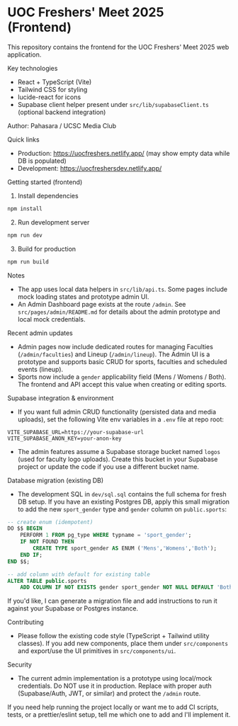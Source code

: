 # UOC Freshers' Meet 2025 (Frontend)

This repository contains the frontend for the UOC Freshers' Meet 2025 web application.

Key technologies
- React + TypeScript (Vite)
- Tailwind CSS for styling
- lucide-react for icons
- Supabase client helper present under `src/lib/supabaseClient.ts` (optional backend integration)

Author: Pahasara / UCSC Media Club

Quick links
- Production: https://uocfreshers.netlify.app/ (may show empty data while DB is populated)
- Development: https://uocfreshersdev.netlify.app/

Getting started (frontend)
1. Install dependencies

```powershell
npm install
```

2. Run development server

```powershell
npm run dev
```

3. Build for production

```powershell
npm run build
```

Notes
- The app uses local data helpers in `src/lib/api.ts`. Some pages include mock loading states and prototype admin UI.
- An Admin Dashboard page exists at the route `/admin`. See `src/pages/admin/README.md` for details about the admin prototype and local mock credentials.

Recent admin updates
- Admin pages now include dedicated routes for managing Faculties (`/admin/faculties`) and Lineup (`/admin/lineup`). The Admin UI is a prototype and supports basic CRUD for sports, faculties and scheduled events (lineup).
- Sports now include a `gender` applicability field (Mens / Womens / Both). The frontend and API accept this value when creating or editing sports.

Supabase integration & environment
- If you want full admin CRUD functionality (persisted data and media uploads), set the following Vite env variables in a `.env` file at repo root:

```env
VITE_SUPABASE_URL=https://your-supabase-url
VITE_SUPABASE_ANON_KEY=your-anon-key
```

- The admin features assume a Supabase storage bucket named `logos` (used for faculty logo uploads). Create this bucket in your Supabase project or update the code if you use a different bucket name.

Database migration (existing DB)
- The development SQL in `dev/sql.sql` contains the full schema for fresh DB setup. If you have an existing Postgres DB, apply this small migration to add the new `sport_gender` type and `gender` column on `public.sports`:

```sql
-- create enum (idempotent)
DO $$ BEGIN
	PERFORM 1 FROM pg_type WHERE typname = 'sport_gender';
	IF NOT FOUND THEN
		CREATE TYPE sport_gender AS ENUM ('Mens','Womens','Both');
	END IF;
END $$;

-- add column with default for existing table
ALTER TABLE public.sports
	ADD COLUMN IF NOT EXISTS gender sport_gender NOT NULL DEFAULT 'Both';
```

If you'd like, I can generate a migration file and add instructions to run it against your Supabase or Postgres instance.

Contributing
- Please follow the existing code style (TypeScript + Tailwind utility classes). If you add new components, place them under `src/components` and export/use the UI primitives in `src/components/ui`.

Security
- The current admin implementation is a prototype using local/mock credentials. Do NOT use it in production. Replace with proper auth (Supabase/Auth, JWT, or similar) and protect the `/admin` route.

If you need help running the project locally or want me to add CI scripts, tests, or a prettier/eslint setup, tell me which one to add and I'll implement it.